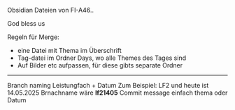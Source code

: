 Obsidian Dateien von FI-A46..

God bless us 


Regeln für Merge:
- eine Datei mit Thema im Überschrift
- Tag-datei im Ordner Days, wo alle Themes des Tages sind
- Auf Bilder etc aufpassen, für diese gibts separate Ordner 

---

Branch naming
Leistungfach + Datum 
Zum Beispiel: 
LF2 und heute ist 14.05.2025
Brnachname wäre **lf21405**
Commit message einfach thema oder Datum 
